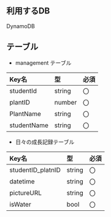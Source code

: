 ## 利用するDB
DynamoDB

## テーブル
* management テーブル

|Key名|型|必須|
|:---|:---|:---|
|studentId|string|〇|
|plantID|number|〇|
|PlantName|string|〇|
|studentName|string|〇|

* 日々の成長記録テーブル

|Key名|型|必須|
|:---|:---|:---|
|studentID_platnID|string|〇|
|datetime|string|〇|
|pictureURL|string|〇|
|isWater|bool|〇|
